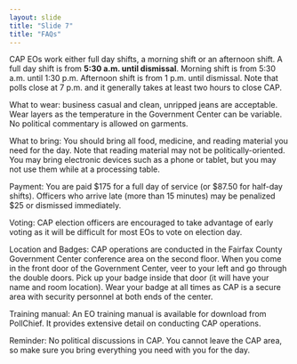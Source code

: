 ```yaml
---
layout: slide
title: "Slide 7"
title: "FAQs"
---
```


CAP EOs work either full day shifts, a morning shift or an afternoon shift. A full day shift is from **5:30 a.m. until dismissal**. Morning shift is from 5:30 a.m. until 1:30 p.m. Afternoon shift is from 1 p.m. until dismissal. Note that polls close at 7 p.m. and it generally takes at least two hours to close CAP.

What to wear: business casual and clean, unripped jeans are acceptable. Wear layers as the temperature in the Government Center can be variable. No political commentary is allowed on garments.

What to bring: You should bring all food, medicine, and reading material you need for the day. Note that reading material may not be politically-oriented. You may bring electronic devices such as a phone or tablet, but you may not use them while at a processing table.

Payment: You are paid $175 for a full day of service (or $87.50 for half-day shifts). Officers who arrive late (more than 15 minutes) may be penalized $25 or dismissed immediately.

Voting: CAP election officers are encouraged to take advantage of early voting as it will be difficult for most EOs to vote on election day.

Location and Badges: CAP operations are conducted in the Fairfax County Government Center conference area on the second floor. When you come in the front door of the Government Center, veer to your left and go through the double doors. Pick up your badge inside that door (it will have your name and room location). Wear your badge at all times as CAP is a secure area with security personnel at both ends of the center.

Training manual: An EO training manual is available for download from PollChief. It provides extensive detail on conducting CAP operations.

Reminder: No political discussions in CAP. You cannot leave the CAP area, so make sure you bring everything you need with you for the day.